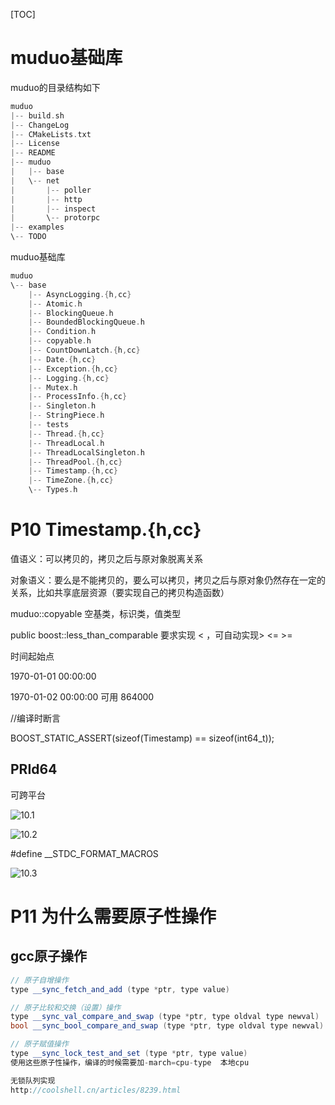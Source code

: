 [TOC]



# muduo基础库

muduo的目录结构如下

```c++
muduo
|-- build.sh
|-- ChangeLog
|-- CMakeLists.txt
|-- License
|-- README
|-- muduo
| 	|-- base
| 	\-- net
| 		|-- poller
|		|-- http
|		|-- inspect
| 		\-- protorpc
|-- examples
\-- TODO

```

muduo基础库

```c++
muduo
\-- base
	|-- AsyncLogging.{h,cc}
	|-- Atomic.h
	|-- BlockingQueue.h
	|-- BoundedBlockingQueue.h
	|-- Condition.h
	|-- copyable.h
	|-- CountDownLatch.{h,cc}
	|-- Date.{h,cc}
	|-- Exception.{h,cc}
	|-- Logging.{h,cc}
	|-- Mutex.h
	|-- ProcessInfo.{h,cc}
	|-- Singleton.h
	|-- StringPiece.h
	|-- tests
	|-- Thread.{h,cc}
	|-- ThreadLocal.h
	|-- ThreadLocalSingleton.h
	|-- ThreadPool.{h,cc}
	|-- Timestamp.{h,cc}
	|-- TimeZone.{h,cc}
	\-- Types.h

```



# P10 Timestamp.{h,cc}

值语义：可以拷贝的，拷贝之后与原对象脱离关系

对象语义：要么是不能拷贝的，要么可以拷贝，拷贝之后与原对象仍然存在一定的关系，比如共享底层资源（要实现自己的拷贝构造函数）



muduo::copyable 空基类，标识类，值类型

public boost::less_than_comparable<Timestamp>  要求实现 < ，可自动实现> <= >=



时间起始点

1970-01-01 00:00:00

1970-01-02 00:00:00    可用 864000



//编译时断言

BOOST_STATIC_ASSERT(sizeof(Timestamp) == sizeof(int64_t));



## PRId64

可跨平台

![10.1](/home/erfenjiao/learn/大并发服务器架构/截图/P10/10.1.png)



![10.2](/home/erfenjiao/learn/大并发服务器架构/截图/P10/10.2.png)



#define __STDC_FORMAT_MACROS

![10.3](/home/erfenjiao/learn/大并发服务器架构/截图/P10/10.3.png)



# P11 为什么需要原子性操作



## gcc原子操作

```c++
// 原子自增操作
type __sync_fetch_and_add (type *ptr, type value)

// 原子比较和交换（设置）操作
type __sync_val_compare_and_swap (type *ptr, type oldval type newval)  //返回oldval
bool __sync_bool_compare_and_swap (type *ptr, type oldval type newval)

// 原子赋值操作
type __sync_lock_test_and_set (type *ptr, type value)
使用这些原子性操作，编译的时候需要加-march=cpu-type  本地cpu

无锁队列实现
http://coolshell.cn/articles/8239.html
```













